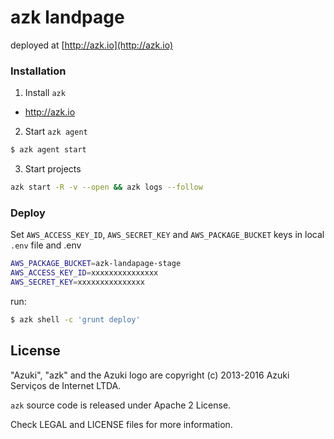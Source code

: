 # azk landpage

deployed at [http://azk.io](http://azk.io)

### Installation

1) Install `azk`

- http://azk.io

2) Start `azk agent`

```sh
$ azk agent start
```

3) Start projects

```sh
azk start -R -v --open && azk logs --follow
```

### Deploy

Set `AWS_ACCESS_KEY_ID`, `AWS_SECRET_KEY` and `AWS_PACKAGE_BUCKET` keys in local `.env` file and
.env

```sh
AWS_PACKAGE_BUCKET=azk-landapage-stage
AWS_ACCESS_KEY_ID=xxxxxxxxxxxxxxx
AWS_SECRET_KEY=xxxxxxxxxxxxxxx
```

run:

```sh
$ azk shell -c 'grunt deploy'
```

## License

"Azuki", "azk" and the Azuki logo are copyright (c) 2013-2016 Azuki Serviços de Internet LTDA.

`azk` source code is released under Apache 2 License.

Check LEGAL and LICENSE files for more information.
